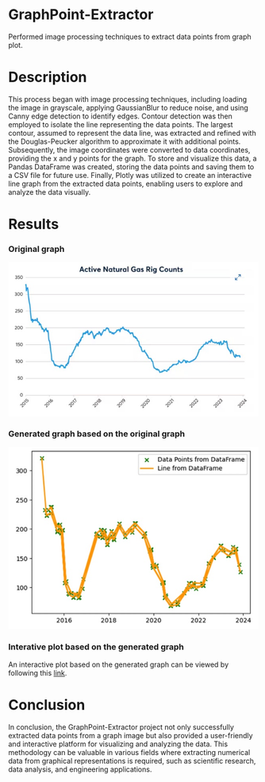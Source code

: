 # GraphPoint-Extractor
Performed image processing techniques to extract data points from graph plot.

# Description
This process began with image processing techniques, including loading the image in grayscale, applying GaussianBlur to reduce noise, and using Canny edge detection to identify edges. Contour detection was then employed to isolate the line representing the data points. The largest contour, assumed to represent the data line, was extracted and refined with the Douglas-Peucker algorithm to approximate it with additional points. Subsequently, the image coordinates were converted to data coordinates, providing the x and y points for the graph. To store and visualize this data, a Pandas DataFrame was created, storing the data points and saving them to a CSV file for future use. Finally, Plotly was utilized to create an interactive line graph from the extracted data points, enabling users to explore and analyze the data visually.

# Results

### Original graph
![original graph](./original-graph.jpg)

### Generated graph based on the original graph
![generated graph](./generated-graph.jpg)

### Interative plot based on the generated graph
An interactive plot based on the generated graph can be viewed by following this [link](https://cme-assessment-question1.s3.us-east-2.amazonaws.com/check.html).

# Conclusion
In conclusion, the GraphPoint-Extractor project not only successfully extracted data points from a graph image but also provided a user-friendly and interactive platform for visualizing and analyzing the data. This methodology can be valuable in various fields where extracting numerical data from graphical representations is required, such as scientific research, data analysis, and engineering applications.
